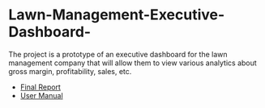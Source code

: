 # Lawn-Management-Executive-Dashboard-
The project is a prototype of an executive dashboard for the lawn management company that will allow them to view various analytics about gross margin, profitability, sales, etc.

* [Final Report](https://github.com/benjavicha1/Lawn-Management-Executive-Dashboard-/blob/master/Report/Final%20Report.pdf)
* [User Manual](https://github.com/benjavicha1/Lawn-Management-Executive-Dashboard-/blob/master/Report/User%20Manual%20Executive%20Board.pdf)
